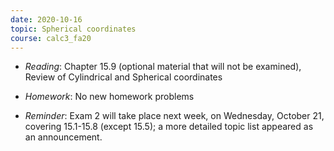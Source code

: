 ```yaml
---
date: 2020-10-16
topic: Spherical coordinates
course: calc3_fa20
---
```



- *Reading*: Chapter 15.9 (optional material that will not be examined), Review of Cylindrical and Spherical coordinates
- *Homework*: No new homework problems

- *Reminder*: Exam 2 will take place next week, on Wednesday, October 21, covering 15.1-15.8 (except 15.5); a more detailed topic list appeared as an announcement.

